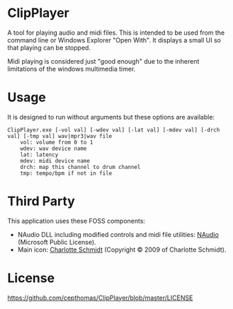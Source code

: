 # ClipPlayer
A tool for playing audio and midi files. This is intended to be used from the command line or Windows Explorer "Open With".
It displays a small UI so that playing can be stopped.

Midi playing is considered just "good enough" due to the inherent limitations of the windows multimedia timer.

# Usage
It is designed to run without arguments but these options are available:
```
ClipPlayer.exe [-vol val] [-wdev val] [-lat val] [-mdev val] [-drch val] [-tmp val] wav|mpr3|wav file
    vol: volume from 0 to 1
    wdev: wav device name
    lat: latency
    mdev: midi device name
    drch: map this channel to drum channel
    tmp: tempo/bpm if not in file
```

# Third Party
This application uses these FOSS components:
- NAudio DLL including modified controls and midi file utilities: [NAudio](https://github.com/naudio/NAudio) (Microsoft Public License).
- Main icon: [Charlotte Schmidt](http://pattedemouche.free.fr/) (Copyright © 2009 of Charlotte Schmidt).

# License
https://github.com/cepthomas/ClipPlayer/blob/master/LICENSE
